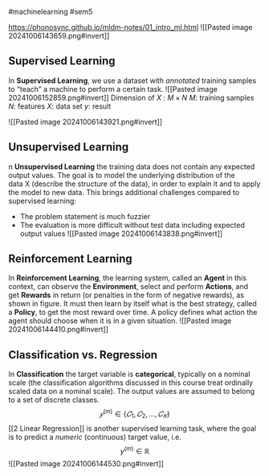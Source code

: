 #machinelearning #sem5

https://phonosync.github.io/mldm-notes/01_intro_ml.html
![[Pasted image 20241006143659.png#invert]]
## Supervised Learning
In **Supervised Learning**, we use a dataset with _annotated_ training samples to “teach” a machine to perform a certain task.
![[Pasted image 20241006152859.png#invert]]
Dimension of $X$ : $M \times N$
$M$: training samples
$N$: features
$X$: data set
$y$: result


![[Pasted image 20241006143921.png#invert]]
## Unsupervised Learning
n **Unsupervised Learning** the training data does not contain any expected output values. The goal is to model the underlying distribution of the data X (describe the structure of the data), in order to explain it and to apply the model to new data. This brings additional challenges compared to supervised learning:

- The problem statement is much fuzzier
- The evaluation is more difficult without test data including expected output values
![[Pasted image 20241006143838.png#invert]]
## Reinforcement Learning
In **Reinforcement Learning**, the learning system, called an **Agent** in this context, can observe the **Environment**, select and perform **Actions**, and get **Rewards** in return (or penalties in the form of negative rewards), as shown in figure. It must then learn by itself what is the best strategy, called a **Policy**, to get the most reward over time. A policy defines what action the agent should choose when it is in a given situation.
![[Pasted image 20241006144410.png#invert]]
## Classification vs. Regression
In **Classification** the target variable is **categorical**, typically on a nominal scale (the classification algorithms discussed in this course treat ordinally scaled data on a nominal scale). The output values are assumed to belong to a set of discrete classes.
$$𝑦^{(m)} ∈ \{𝐶_1, 𝐶_2, …, 𝐶_𝐾 \}$$
[[2 Linear Regression]] is another supervised learning task, where the goal is to predict a _numeric_ (continuous) target value, i.e.
$$y^{(m)} ∈ ℝ$$
![[Pasted image 20241006144530.png#invert]]